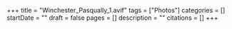 +++
title = "Winchester_Pasqually_1.avif"
tags = ["Photos"]
categories = []
startDate = ""
draft = false
pages = []
description = ""
citations = []
+++
